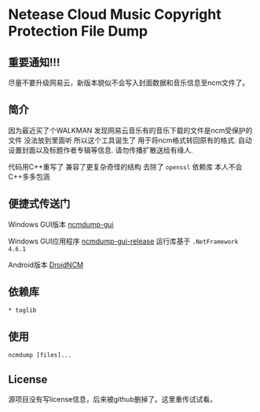 Netease Cloud Music Copyright Protection File Dump
===========

## 重要通知!!!
尽量不要升级网易云，新版本貌似不会写入封面数据和音乐信息至ncm文件了。

## 简介
因为最近买了个WALKMAN 发现网易云音乐有的音乐下载的文件是ncm受保护的文件 没法放到里面听 所以这个工具诞生了 用于将ncm格式转回原有的格式. 自动设置封面以及标题作者专辑等信息. 请勿传播扩散送给有缘人. 

代码用C++重写了 兼容了更复杂奇怪的结构 去除了 `openssl` 依赖库 本人不会C++多多包涵

## 便捷式传送门

Windows GUI版本 [ncmdump-gui](https://github.com/anonymous5l/ncmdump-gui)

Windows GUI应用程序 [ncmdump-gui-release](https://github.com/anonymous5l/ncmdump-gui/releases/tag/fully) 运行库基于 `.NetFramework 4.6.1` 

Android版本 [DroidNCM](https://github.com/bunnyblueair/DroidNCM)

## 依赖库
	* taglib

## 使用
	ncmdump [files]...

## License

源项目没有写license信息，后来被github删掉了。这里重传试试看。
